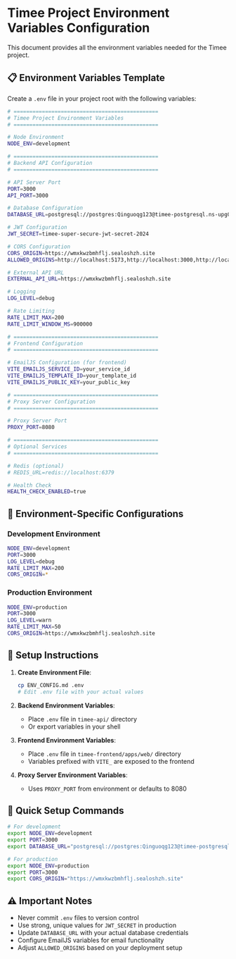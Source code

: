 # Timee Project Environment Variables Configuration

This document provides all the environment variables needed for the Timee project.

## 📋 Environment Variables Template

Create a `.env` file in your project root with the following variables:

```bash
# ==============================================
# Timee Project Environment Variables
# ==============================================

# Node Environment
NODE_ENV=development

# ==============================================
# Backend API Configuration
# ==============================================

# API Server Port
PORT=3000
API_PORT=3000

# Database Configuration
DATABASE_URL=postgresql://postgres:Qinguoqg123@timee-postgresql.ns-upg0e2qv.svc:5432/postgres

# JWT Configuration
JWT_SECRET=timee-super-secure-jwt-secret-2024

# CORS Configuration
CORS_ORIGIN=https://wmxkwzbmhflj.sealoshzh.site
ALLOWED_ORIGINS=http://localhost:5173,http://localhost:3000,http://localhost:5174,http://localhost:8080,https://wmxkwzbmhflj.sealoshzh.site

# External API URL
EXTERNAL_API_URL=https://wmxkwzbmhflj.sealoshzh.site

# Logging
LOG_LEVEL=debug

# Rate Limiting
RATE_LIMIT_MAX=200
RATE_LIMIT_WINDOW_MS=900000

# ==============================================
# Frontend Configuration
# ==============================================

# EmailJS Configuration (for frontend)
VITE_EMAILJS_SERVICE_ID=your_service_id
VITE_EMAILJS_TEMPLATE_ID=your_template_id
VITE_EMAILJS_PUBLIC_KEY=your_public_key

# ==============================================
# Proxy Server Configuration
# ==============================================

# Proxy Server Port
PROXY_PORT=8080

# ==============================================
# Optional Services
# ==============================================

# Redis (optional)
# REDIS_URL=redis://localhost:6379

# Health Check
HEALTH_CHECK_ENABLED=true
```

## 🔧 Environment-Specific Configurations

### Development Environment
```bash
NODE_ENV=development
PORT=3000
LOG_LEVEL=debug
RATE_LIMIT_MAX=200
CORS_ORIGIN=*
```

### Production Environment
```bash
NODE_ENV=production
PORT=3000
LOG_LEVEL=warn
RATE_LIMIT_MAX=50
CORS_ORIGIN=https://wmxkwzbmhflj.sealoshzh.site
```

## 📝 Setup Instructions

1. **Create Environment File**:
   ```bash
   cp ENV_CONFIG.md .env
   # Edit .env file with your actual values
   ```

2. **Backend Environment Variables**:
   - Place `.env` file in `timee-api/` directory
   - Or export variables in your shell

3. **Frontend Environment Variables**:
   - Place `.env` file in `timee-frontend/apps/web/` directory
   - Variables prefixed with `VITE_` are exposed to the frontend

4. **Proxy Server Environment Variables**:
   - Uses `PROXY_PORT` from environment or defaults to 8080

## 🚀 Quick Setup Commands

```bash
# For development
export NODE_ENV=development
export PORT=3000
export DATABASE_URL="postgresql://postgres:Qinguoqg123@timee-postgresql.ns-upg0e2qv.svc:5432/postgres"

# For production
export NODE_ENV=production
export PORT=3000
export CORS_ORIGIN="https://wmxkwzbmhflj.sealoshzh.site"
```

## ⚠️ Important Notes

- Never commit `.env` files to version control
- Use strong, unique values for `JWT_SECRET` in production
- Update `DATABASE_URL` with your actual database credentials
- Configure EmailJS variables for email functionality
- Adjust `ALLOWED_ORIGINS` based on your deployment setup 
